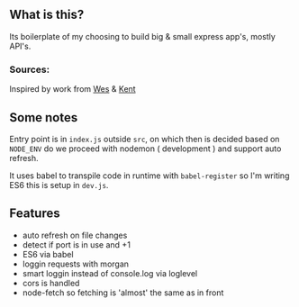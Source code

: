 ## What is this?

Its boilerplate of my choosing to build big & small express app's, mostly API's.


### Sources: 
Inspired by work from [Wes](https://github.com/wesbos/Learn-Node) & [Kent](https://github.com/kentcdodds/kentcdodds.com)


## Some notes

Entry point is in `index.js` outside `src`, on which then is decided based on
`NODE_ENV` do we proceed with nodemon ( development ) and support auto refresh.

It uses babel to transpile code in runtime with `babel-register` so I'm writing
ES6 this is setup in `dev.js`.


## Features

- auto refresh on file changes
- detect if port is in use and +1 
- ES6 via babel
- loggin requests with morgan
- smart loggin instead of console.log via loglevel
- cors is handled
- node-fetch so fetching is 'almost' the same as in front
